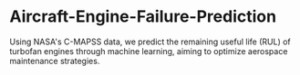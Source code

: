 # Aircraft-Engine-Failure-Prediction
Using NASA's C-MAPSS data, we predict the remaining useful life (RUL) of turbofan engines through machine learning, aiming to optimize aerospace maintenance strategies.
